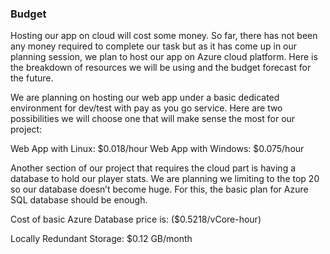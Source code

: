 ### Budget
Hosting our app on cloud will cost some money. So far, there has not been any money required to complete our task but as it has come up in our planning session, we plan to host our app on Azure cloud platform. Here is the breakdown of resources we will be using and the budget forecast for the future. 

We are planning on hosting our web app under a basic dedicated environment for dev/test with pay as you go service. Here are two possibilities we will choose one that will make sense the most for our project: 

Web App with Linux: $0.018/hour 
Web App with Windows: $0.075/hour 

Another section of our project that requires the cloud part is having a database to hold our player stats. We are planning we limiting to the top 20 so our database doesn’t become huge. For this, the basic plan for Azure SQL database should be enough. 

Cost of basic Azure Database price is: ($0.5218/vCore-hour) 

Locally Redundant Storage: $0.12 GB/month 
